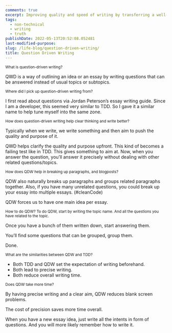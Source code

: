 ```yaml
---
comments: true
excerpt: Improving quality and speed of writing by transferring a well-known software development practice.
tags:
  - non-technical
  - writing
  - truth
publishDate: 2022-05-13T20:52:08.052481
last-modified-purpose:
slug: /life-blog/question-driven-writing/
title: Question Driven Writing
---
```


<sub>What is question-driven writing?

QWD is a way of outlining an idea or an essay by writing questions that can be answered instead of usual topics or subtopics.

<sub>Where did I pick up question-driven writing from?

I first read about questions via Jordan Peterson’s essay writing guide. Since I am a developer, this seemed very similar to TDD. So I gave it a similar name to help tune myself into the same zone.

<sub>How does question-driven writing help clear thinking and write better?

Typically when we write, we write something and then aim to push the quality and purpose of it.

QWD helps clarify the quality and purpose upfront. This kind of becomes a failing test like in TDD. This gives something to aim at. Now, when you answer the question, you’ll answer it precisely without dealing with other related questions/topics.

<sub>How does QDW help in breaking up paragraphs, and blogposts?

QDW also naturally breaks up paragraphs and groups related paragraphs together. Also, if you have many unrelated questions, you could break up your essay into multiple essays. (#cleanCode)

QDW forces us to have one main idea per essay.

<sub>How to do QDW?
To do QDW, start by writing the topic name. And all the questions you have related to the topic.

Once you have a bunch of them written down, start answering them.

You’ll find some questions that can be grouped, group them.

Done.

<sub> What are the similarities between QDW and TDD?

- Both TDD and QDW set the expectation of writing beforehand.
- Both lead to precise writing.
- Both reduce overall writing time.

<sub>Does QDW take more time?

By having precise writing and a clear aim, QDW reduces blank screen problems.

The cost of precision saves more time overall.

When you have a new essay idea, just write all the intents in form of questions. And you will more likely remember how to write it.
